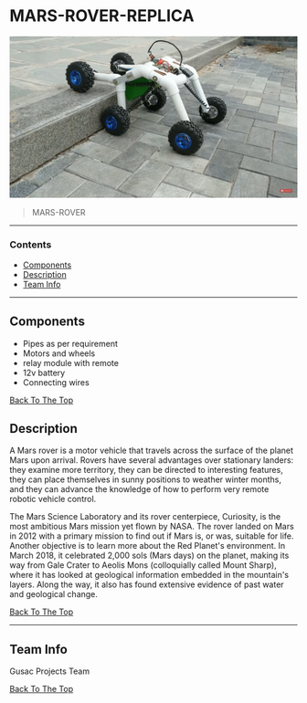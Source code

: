 # MARS-ROVER-REPLICA



![](https://github.com/GUSAC-GIT/MARS-ROVER-REPLICA/blob/master/mars-images/mars1.png)


> MARS-ROVER

---

### Contents


- [Components](#components)
- [Description](#description)
- [Team Info](#team-info)



---

## Components

- Pipes as per requirement
- Motors and wheels
- relay module with remote
- 12v battery
- Connecting wires



[Back To The Top](#mars-rover-replica)




## Description

A Mars rover is a motor vehicle that travels across the surface of the planet Mars upon arrival. Rovers have several advantages over stationary landers: they examine more territory, they can be directed to interesting features, they can place themselves in sunny positions to weather winter months, and they can advance the knowledge of how to perform very remote robotic vehicle control.

The Mars Science Laboratory and its rover centerpiece, Curiosity, is the most ambitious Mars mission yet flown by NASA. The rover landed on Mars in 2012 with a primary mission to find out if Mars is, or was, suitable for life. Another objective is to learn more about the Red Planet's environment. 
In March 2018, it celebrated 2,000 sols (Mars days) on the planet, making its way from Gale Crater to Aeolis Mons (colloquially called Mount Sharp), where it has looked at geological information embedded in the mountain's layers. Along the way, it also has found extensive evidence of past water and geological change.



[Back To The Top](#mars-rover-replica)

---


## Team Info

Gusac Projects Team

[Back To The Top](#mars-rover-replica)


